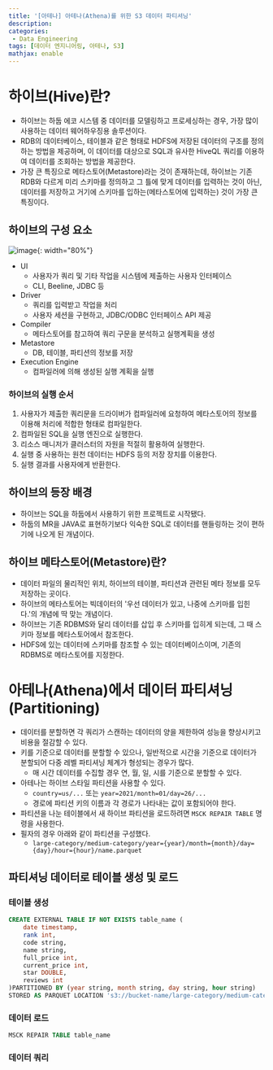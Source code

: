 ```yaml
---
title: '[아테나] 아테나(Athena)를 위한 S3 데이터 파티셔닝'
description: 
categories:
 - Data Engineering
tags: [데이터 엔지니어링, 아테나, S3]
mathjax: enable
---
```


# 하이브(Hive)란?
- 하이브는 하둡 에코 시스템 중 데이터를 모델링하고 프로세싱하는 경우, 가장 많이 사용하는 데이터 웨어하우징용 솔루션이다.
- RDB의 데이터베이스, 테이블과 같은 형태로 HDFS에 저장된 데이터의 구조를 정의하는 방법을 제공하며, 이 데이터를 대상으로 SQL과 유사한 HiveQL 쿼리를 이용하여 데이터를 조회하는 방법을 제공한다.
- 가장 큰 특징으로 메타스토어(Metastore)라는 것이 존재하는데, 하이브는 기존 RDB와 다르게 미리 스키마를 정의하고 그 틀에 맞게 데이터를 입력하는 것이 아닌, 데이터를 저장하고 거기에 스키마를 입하는(메타스토어에 입력하는) 것이 가장 큰 특징이다.

## 하이브의 구성 요소

![image](https://user-images.githubusercontent.com/79494088/155632104-25602f0f-c6c8-4bdd-8664-a454d39d9416.png){: width="80%"}

- UI
    - 사용자가 쿼리 및 기타 작업을 시스템에 제출하는 사용자 인터페이스
    - CLI, Beeline, JDBC 등
- Driver
    - 쿼리를 입력받고 작업을 처리
    - 사용자 세션을 구현하고, JDBC/ODBC 인터페이스 API 제공
- Compiler
    - 메타스토어를 참고하여 쿼리 구문을 분석하고 실행계획을 생성
- Metastore
    - DB, 테이블, 파티션의 정보를 저장
- Execution Engine
    - 컴파일러에 의해 생성된 실행 계획을 실행

### 하이브의 실행 순서
1. 사용자가 제출한 쿼리문을 드라이버가 컴파일러에 요청하여 메타스토어의 정보를 이용해 처리에 적합한 형태로 컴파일한다.
2. 컴파일된 SQL을 실행 엔진으로 실행한다.
3. 리소스 매니저가 클러스터의 자원을 적절히 활용하여 실행한다.
4. 실행 중 사용하는 원천 데이터는 HDFS 등의 저장 장치를 이용한다.
5. 실행 결과를 사용자에게 반환한다.

## 하이브의 등장 배경
- 하이브는 SQL을 하둡에서 사용하기 위한 프로젝트로 시작됐다.
- 하둡의 MR을 JAVA로 표현하기보다 익숙한 SQL로 데이터를 핸들링하는 것이 편하기에 나오게 된 개념이다.

## 하이브 메타스토어(Metastore)란?
- 데이터 파일의 물리적인 위치, 하이브의 테이블, 파티션과 관련된 메타 정보를 모두 저장하는 곳이다.
- 하이브의 메타스토어는 빅데이터의 '우선 데이터가 있고, 나중에 스키마를 입힌다.'의 개념에 딱 맞는 개념이다.
- 하이브는 기존 RDBMS와 달리 데이터를 삽입 후 스키마를 입히게 되는데, 그 때 스키마 정보를 메타스토어에서 참조한다.
- HDFS에 있는 데이터에 스키마를 참조할 수 있는 데이터베이스이며, 기존의 RDBMS로 메타스토어를 지정한다.

# 아테나(Athena)에서 데이터 파티셔닝(Partitioning)
- 데이터를 분할하면 각 쿼리가 스캔하는 데이터의 양을 제한하여 성능을 향상시키고 비용을 절감할 수 있다.
- 키를 기준으로 데이터를 분할할 수 있으나, 일반적으로 시간을 기준으로 데이터가 분할되어 다중 레벨 파티셔닝 체계가 형성되는 경우가 많다.
    - 매 시간 데이터를 수집할 경우 연, 월, 일, 시를 기준으로 분할할 수 있다.
- 아테나는 하이브 스타일 파티션을 사용할 수 있다.
    - `country=us/...` 또는 `year=2021/month=01/day=26/...`
    - 경로에 파티션 키의 이름과 각 경로가 나타내는 값이 포함되어야 한다.
- 파티션을 나눈 테이블에서 새 하이브 파티션을 로드하려면 `MSCK REPAIR TABLE` 명령을 사용한다.
- 필자의 경우 아래와 같이 파티션을 구성했다.
    - `large-category/medium-category/year={year}/month={month}/day={day}/hour={hour}/name.parquet`

## 파티셔닝 데이터로 테이블 생성 및 로드

### 테이블 생성

```sql
CREATE EXTERNAL TABLE IF NOT EXISTS table_name (
    date timestamp,
    rank int,
    code string,
    name string,
    full_price int,
    current_price int,
    star DOUBLE,
    reviews int
)PARTITIONED BY (year string, month string, day string, hour string)
STORED AS PARQUET LOCATION 's3://bucket-name/large-category/medium-category' tblproperties("parquet.compress"="SNAPPY")
```

### 데이터 로드

```sql
MSCK REPAIR TABLE table_name
```

### 데이터 쿼리

